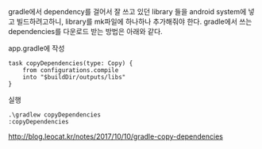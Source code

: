 gradle에서 dependency를 걸어서 잘 쓰고 있던 library 들을 android system에 넣고 빌드하려고하니, library를 mk파일에 하나하나 추가해줘야 한다.
gradle에서 쓰는 dependencies를 다운로드 받는 방법은 아래와 같다.

app.gradle에 작성
```
task copyDependencies(type: Copy) {
    from configurations.compile
    into "$buildDir/outputs/libs"
}
```

실행
```
.\gradlew copyDependencies
:copyDependencies
```

http://blog.leocat.kr/notes/2017/10/10/gradle-copy-dependencies